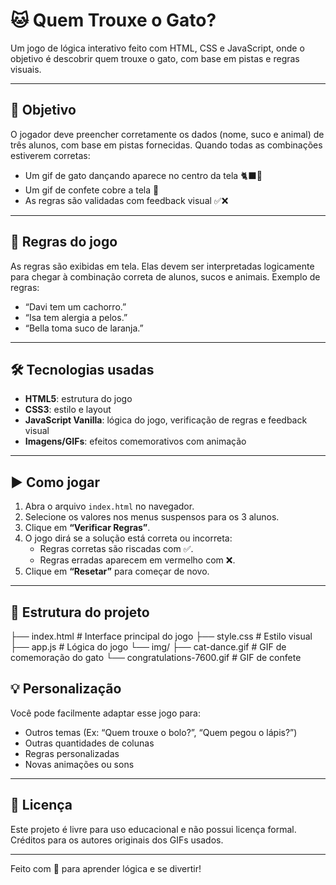 # 🐱 Quem Trouxe o Gato?

Um jogo de lógica interativo feito com HTML, CSS e JavaScript, onde o objetivo é descobrir quem trouxe o gato, com base em pistas e regras visuais.

---

## 🎯 Objetivo

O jogador deve preencher corretamente os dados (nome, suco e animal) de três alunos, com base em pistas fornecidas. Quando todas as combinações estiverem corretas:

- Um gif de gato dançando aparece no centro da tela 🐈‍⬛🎉
- Um gif de confete cobre a tela 🎊
- As regras são validadas com feedback visual ✅❌

---

## 🧠 Regras do jogo

As regras são exibidas em tela. Elas devem ser interpretadas logicamente para chegar à combinação correta de alunos, sucos e animais. Exemplo de regras:

- “Davi tem um cachorro.”
- “Isa tem alergia a pelos.”
- “Bella toma suco de laranja.”

---

## 🛠️ Tecnologias usadas

- **HTML5**: estrutura do jogo
- **CSS3**: estilo e layout
- **JavaScript Vanilla**: lógica do jogo, verificação de regras e feedback visual
- **Imagens/GIFs**: efeitos comemorativos com animação

---

## ▶️ Como jogar

1. Abra o arquivo `index.html` no navegador.
2. Selecione os valores nos menus suspensos para os 3 alunos.
3. Clique em **“Verificar Regras”**.
4. O jogo dirá se a solução está correta ou incorreta:
   - Regras corretas são riscadas com ✅.
   - Regras erradas aparecem em vermelho com ❌.
5. Clique em **“Resetar”** para começar de novo.

---

## 📁 Estrutura do projeto
├── index.html # Interface principal do jogo
├── style.css # Estilo visual
├── app.js # Lógica do jogo
└── img/
   ├── cat-dance.gif # GIF de comemoração do gato
   └── congratulations-7600.gif # GIF de confete

## 💡 Personalização

Você pode facilmente adaptar esse jogo para:
- Outros temas (Ex: “Quem trouxe o bolo?”, “Quem pegou o lápis?”)
- Outras quantidades de colunas
- Regras personalizadas
- Novas animações ou sons

---

## 📄 Licença

Este projeto é livre para uso educacional e não possui licença formal. Créditos para os autores originais dos GIFs usados.

---

Feito com 💙 para aprender lógica e se divertir!
